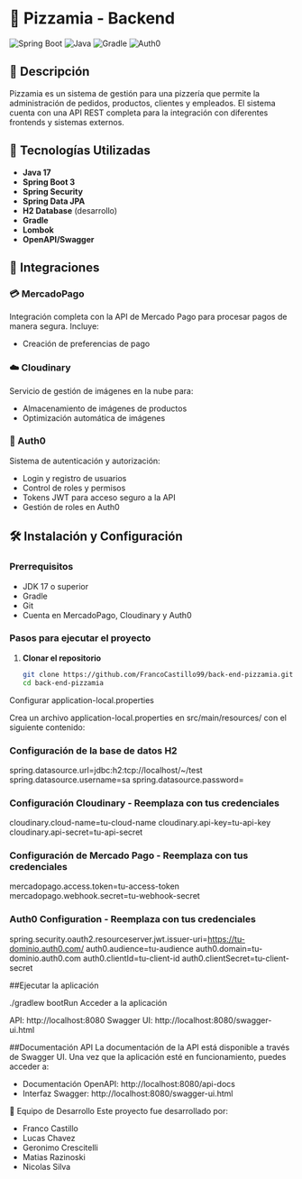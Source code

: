 # 🍕 Pizzamia - Backend

![Spring Boot](https://img.shields.io/badge/Spring_Boot-6DB33F?style=for-the-badge&logo=spring-boot&logoColor=white)
![Java](https://img.shields.io/badge/Java-ED8B00?style=for-the-badge&logo=java&logoColor=white)
![Gradle](https://img.shields.io/badge/Gradle-02303A?style=for-the-badge&logo=gradle&logoColor=white)
![Auth0](https://img.shields.io/badge/Auth0-EB5424?style=for-the-badge&logo=auth0&logoColor=white)

## 📝 Descripción

Pizzamia es un sistema de gestión para una pizzería que permite la administración de pedidos, productos, clientes y empleados. El sistema cuenta con una API REST completa para la integración con diferentes frontends y sistemas externos.

## 🚀 Tecnologías Utilizadas

- **Java 17**
- **Spring Boot 3**
- **Spring Security**
- **Spring Data JPA**
- **H2 Database** (desarrollo)
- **Gradle**
- **Lombok**
- **OpenAPI/Swagger**

## 🔌 Integraciones

### 💳 MercadoPago

Integración completa con la API de Mercado Pago para procesar pagos de manera segura. Incluye:
- Creación de preferencias de pago

### ☁️ Cloudinary

Servicio de gestión de imágenes en la nube para:
- Almacenamiento de imágenes de productos
- Optimización automática de imágenes

### 🔐 Auth0

Sistema de autenticación y autorización:
- Login y registro de usuarios
- Control de roles y permisos
- Tokens JWT para acceso seguro a la API
- Gestión de roles en Auth0

## 🛠️ Instalación y Configuración

### Prerrequisitos

- JDK 17 o superior
- Gradle
- Git
- Cuenta en MercadoPago, Cloudinary y Auth0

### Pasos para ejecutar el proyecto

1. **Clonar el repositorio**
   ```bash
   git clone https://github.com/FrancoCastillo99/back-end-pizzamia.git
   cd back-end-pizzamia
   
Configurar application-local.properties

Crea un archivo application-local.properties en src/main/resources/ con el siguiente contenido:


### Configuración de la base de datos H2
spring.datasource.url=jdbc:h2:tcp://localhost/~/test
spring.datasource.username=sa
spring.datasource.password=

### Configuración Cloudinary - Reemplaza con tus credenciales
cloudinary.cloud-name=tu-cloud-name
cloudinary.api-key=tu-api-key
cloudinary.api-secret=tu-api-secret

### Configuración de Mercado Pago - Reemplaza con tus credenciales
mercadopago.access.token=tu-access-token
mercadopago.webhook.secret=tu-webhook-secret

### Auth0 Configuration - Reemplaza con tus credenciales
spring.security.oauth2.resourceserver.jwt.issuer-uri=https://tu-dominio.auth0.com/
auth0.audience=tu-audience
auth0.domain=tu-dominio.auth0.com
auth0.clientId=tu-client-id
auth0.clientSecret=tu-client-secret

##Ejecutar la aplicación

./gradlew bootRun
Acceder a la aplicación


API: http://localhost:8080
Swagger UI: http://localhost:8080/swagger-ui.html

##Documentación API
La documentación de la API está disponible a través de Swagger UI. Una vez que la aplicación esté en funcionamiento, puedes acceder a:


- Documentación OpenAPI: http://localhost:8080/api-docs
- Interfaz Swagger: http://localhost:8080/swagger-ui.html

👥 Equipo de Desarrollo
Este proyecto fue desarrollado por:


- Franco Castillo 
- Lucas Chavez
- Geronimo Crescitelli 
- Matias Razinoski 
- Nicolas Silva
